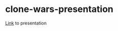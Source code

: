 # clone-wars-presentation
[Link](https://hannaherman.github.io/clone-wars-presentation/) to presentation
